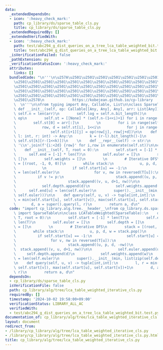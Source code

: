 ```yaml
---
data:
  _extendedDependsOn:
  - icon: ':heavy_check_mark:'
    path: cp_library/ds/sparse_table_cls.py
    title: cp_library/ds/sparse_table_cls.py
  _extendedRequiredBy: []
  _extendedVerifiedWith:
  - icon: ':heavy_check_mark:'
    path: test/abc294_g_dist_queries_on_a_tree_lca_table_weighted_bit.test.py
    title: test/abc294_g_dist_queries_on_a_tree_lca_table_weighted_bit.test.py
  _isVerificationFailed: false
  _pathExtension: py
  _verificationStatusIcon: ':heavy_check_mark:'
  attributes:
    links: []
  bundledCode: "\n'''\n\u257A\u2501\u2501\u2501\u2501\u2501\u2501\u2501\u2501\u2501\
    \u2501\u2501\u2501\u2501\u2501\u2501\u2501\u2501\u2501\u2501\u2501\u2501\u2501\
    \u2501\u2501\u2501\u2501\u2501\u2501\u2501\u2501\u2501\u2501\u2501\u2501\u2501\
    \u2501\u2501\u2501\u2501\u2501\u2501\u2501\u2501\u2501\u2501\u2501\u2501\u2501\
    \u2501\u2501\u2501\u2501\u2501\u2501\u2501\u2501\u2501\u2501\u2501\u2501\u2501\
    \u2501\u2578\n             https://kobejean.github.io/cp-library             \
    \  \n'''\n\nfrom typing import Any, Callable, List\n\nclass SparseTable:\n   \
    \ def __init__(self, op: Callable[[Any, Any], Any], arr: List[Any]):\n       \
    \ self.n = len(arr)\n        self.log = self.n.bit_length()\n        self.op =\
    \ op\n        self.st = [[None] * (self.n-(1<<i)+1) for i in range(self.log)]\n\
    \        self.st[0] = arr[:]\n        \n        for i in range(self.log-1):\n\
    \            row, d = self.st[i], 1<<i\n            for j in range(len(self.st[i+1])):\n\
    \                self.st[i+1][j] = op(row[j], row[j+d])\n\n    def query(self,\
    \ l: int, r: int) -> Any:\n        k = (r-l).bit_length()-1\n        return self.op(self.st[k][l],\
    \ self.st[k][r-(1<<k)])\n    \n    def __repr__(self) -> str:\n        return\
    \ '\\n'.join(f'{i:<2d} {row}' for i,row in enumerate(self.st))\n\nclass LCATableWeighted(SparseTable):\n\
    \    def __init__(self, T, root = 0):\n        self.start = [-1] * len(T)\n  \
    \      self.end = [-1] * len(T)\n        self.euler = []\n        self.depth =\
    \ []\n        self.weights = []\n        \n        # Iterative DFS\n        stack\
    \ = [(root, -1, 0, 0)]\n        while stack:\n            u, p, d, w = stack.pop()\n\
    \            \n            if self.start[u] == -1:\n                self.start[u]\
    \ = len(self.euler)\n                for v, nw in reversed(T[u]):\n          \
    \          if v != p:\n                        stack.append((u, p, d, -nw))\n\
    \                        stack.append((v, u, d+1, nw))\n\n            self.euler.append(u)\n\
    \            self.depth.append(d)\n            self.weights.append(w)\n      \
    \      self.end[u] = len(self.euler)\n        super().__init__(min, list(zip(self.depth,\
    \ self.euler)))\n\n    def query(self, u, v) -> tuple[int,int]:\n        l, r\
    \ = min(self.start[u], self.start[v]), max(self.start[u], self.start[v])+1\n \
    \       d, a = super().query(l, r)\n        return a, d\n"
  code: "import cp_library.alg.tree.__header__\nfrom cp_library.ds.sparse_table_cls\
    \ import SparseTable\n\nclass LCATableWeighted(SparseTable):\n    def __init__(self,\
    \ T, root = 0):\n        self.start = [-1] * len(T)\n        self.end = [-1] *\
    \ len(T)\n        self.euler = []\n        self.depth = []\n        self.weights\
    \ = []\n        \n        # Iterative DFS\n        stack = [(root, -1, 0, 0)]\n\
    \        while stack:\n            u, p, d, w = stack.pop()\n            \n  \
    \          if self.start[u] == -1:\n                self.start[u] = len(self.euler)\n\
    \                for v, nw in reversed(T[u]):\n                    if v != p:\n\
    \                        stack.append((u, p, d, -nw))\n                      \
    \  stack.append((v, u, d+1, nw))\n\n            self.euler.append(u)\n       \
    \     self.depth.append(d)\n            self.weights.append(w)\n            self.end[u]\
    \ = len(self.euler)\n        super().__init__(min, list(zip(self.depth, self.euler)))\n\
    \n    def query(self, u, v) -> tuple[int,int]:\n        l, r = min(self.start[u],\
    \ self.start[v]), max(self.start[u], self.start[v])+1\n        d, a = super().query(l,\
    \ r)\n        return a, d\n"
  dependsOn:
  - cp_library/ds/sparse_table_cls.py
  isVerificationFile: false
  path: cp_library/alg/tree/lca_table_weighted_iterative_cls.py
  requiredBy: []
  timestamp: '2024-10-02 19:58:00+09:00'
  verificationStatus: LIBRARY_ALL_AC
  verifiedWith:
  - test/abc294_g_dist_queries_on_a_tree_lca_table_weighted_bit.test.py
documentation_of: cp_library/alg/tree/lca_table_weighted_iterative_cls.py
layout: document
redirect_from:
- /library/cp_library/alg/tree/lca_table_weighted_iterative_cls.py
- /library/cp_library/alg/tree/lca_table_weighted_iterative_cls.py.html
title: cp_library/alg/tree/lca_table_weighted_iterative_cls.py
---
```

